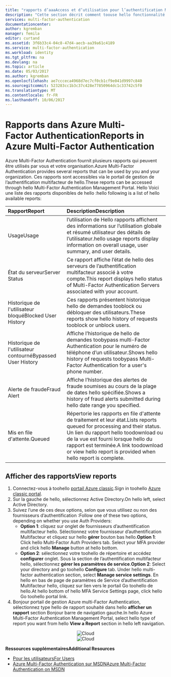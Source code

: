```yaml
---
title: "rapports d’aaaAccess et d’utilisation pour l’authentification Multifacteur Azure | Documents Microsoft"
description: "Cette section décrit comment toouse hello fonctionnalité Azure multi-Factor Authentication - rapports."
services: multi-factor-authentication
documentationcenter: 
author: kgremban
manager: femila
editor: curtand
ms.assetid: 3f6b33c4-04c8-47d4-aecb-aa39a61c4189
ms.service: multi-factor-authentication
ms.workload: identity
ms.tgt_pltfrm: na
ms.devlang: na
ms.topic: article
ms.date: 05/03/2017
ms.author: kgremban
ms.openlocfilehash: ae7ccceca4968d7ec7cf0cb1cf9e041d9997c840
ms.sourcegitcommit: 523283cc1b3c37c428e77850964dc1c33742c5f0
ms.translationtype: MT
ms.contentlocale: fr-FR
ms.lasthandoff: 10/06/2017
---
```

# <a name="reports-in-azure-multi-factor-authentication"></a><span data-ttu-id="b906b-103">Rapports dans Azure Multi-Factor Authentication</span><span class="sxs-lookup"><span data-stu-id="b906b-103">Reports in Azure Multi-Factor Authentication</span></span>
<span data-ttu-id="b906b-104">Azure Multi-Factor Authentication fournit plusieurs rapports qui peuvent être utilisés par vous et votre organisation.</span><span class="sxs-lookup"><span data-stu-id="b906b-104">Azure Multi-Factor Authentication provides several reports that can be used by you and your organization.</span></span> <span data-ttu-id="b906b-105">Ces rapports sont accessibles via le portail de gestion de l’authentification multifacteur de hello.</span><span class="sxs-lookup"><span data-stu-id="b906b-105">These reports can be accessed through hello Multi-Factor Authentication Management Portal.</span></span> <span data-ttu-id="b906b-106">Hello Voici une liste des rapports disponibles de hello :</span><span class="sxs-lookup"><span data-stu-id="b906b-106">hello following is a list of hello available reports:</span></span>

| <span data-ttu-id="b906b-107">Rapport</span><span class="sxs-lookup"><span data-stu-id="b906b-107">Report</span></span> | <span data-ttu-id="b906b-108">Description</span><span class="sxs-lookup"><span data-stu-id="b906b-108">Description</span></span> |
|:--- |:--- |
| <span data-ttu-id="b906b-109">Usage</span><span class="sxs-lookup"><span data-stu-id="b906b-109">Usage</span></span> |<span data-ttu-id="b906b-110">l’utilisation de Hello rapports affichent des informations sur l’utilisation globale et résumé utilisateur des détails de l’utilisateur.</span><span class="sxs-lookup"><span data-stu-id="b906b-110">hello usage reports display information on overall usage, user summary, and user details.</span></span> |
| <span data-ttu-id="b906b-111">État du serveur</span><span class="sxs-lookup"><span data-stu-id="b906b-111">Server Status</span></span> |<span data-ttu-id="b906b-112">Ce rapport affiche l’état de hello des serveurs de l’authentification multifacteur associé à votre compte.</span><span class="sxs-lookup"><span data-stu-id="b906b-112">This report displays hello status of Multi-Factor Authentication Servers associated with your account.</span></span> |
| <span data-ttu-id="b906b-113">Historique de l'utilisateur bloqué</span><span class="sxs-lookup"><span data-stu-id="b906b-113">Blocked User History</span></span> |<span data-ttu-id="b906b-114">Ces rapports présentent historique hello de demandes tooblock ou débloquer des utilisateurs.</span><span class="sxs-lookup"><span data-stu-id="b906b-114">These reports show hello history of requests tooblock or unblock users.</span></span> |
| <span data-ttu-id="b906b-115">Historique de l'utilisateur contourné</span><span class="sxs-lookup"><span data-stu-id="b906b-115">Bypassed User History</span></span> |<span data-ttu-id="b906b-116">Affiche l’historique de hello de demandes toobypass multi-Factor Authentication pour le numéro de téléphone d’un utilisateur.</span><span class="sxs-lookup"><span data-stu-id="b906b-116">Shows hello history of requests toobypass Multi-Factor Authentication for a user's phone number.</span></span> |
| <span data-ttu-id="b906b-117">Alerte de fraude</span><span class="sxs-lookup"><span data-stu-id="b906b-117">Fraud Alert</span></span> |<span data-ttu-id="b906b-118">Affiche l’historique des alertes de fraude soumises au cours de la plage de dates hello spécifiée.</span><span class="sxs-lookup"><span data-stu-id="b906b-118">Shows a history of fraud alerts submitted during hello date range you specified.</span></span> |
| <span data-ttu-id="b906b-119">Mis en file d'attente.</span><span class="sxs-lookup"><span data-stu-id="b906b-119">Queued</span></span> |<span data-ttu-id="b906b-120">Répertorie les rapports en file d'attente de traitement et leur état.</span><span class="sxs-lookup"><span data-stu-id="b906b-120">Lists reports queued for processing and their status.</span></span> <span data-ttu-id="b906b-121">Un lien du rapport hello toodownload ou de la vue est fourni lorsque hello du rapport est terminée.</span><span class="sxs-lookup"><span data-stu-id="b906b-121">A link toodownload or view hello report is provided when hello report is complete.</span></span> |

## <a name="view-reports"></a><span data-ttu-id="b906b-122">Afficher des rapports</span><span class="sxs-lookup"><span data-stu-id="b906b-122">View reports</span></span>
1. <span data-ttu-id="b906b-123">Connectez-vous à toohello [portail Azure classic](https://manage.windowsazure.com).</span><span class="sxs-lookup"><span data-stu-id="b906b-123">Sign in toohello [Azure classic portal](https://manage.windowsazure.com).</span></span>
2. <span data-ttu-id="b906b-124">Sur la gauche de hello, sélectionnez Active Directory.</span><span class="sxs-lookup"><span data-stu-id="b906b-124">On hello left, select Active Directory.</span></span>
3. <span data-ttu-id="b906b-125">Suivez l’une de ces deux options, selon que vous utilisez ou non des fournisseurs d’authentification :</span><span class="sxs-lookup"><span data-stu-id="b906b-125">Follow one of these two options, depending on whether you use Auth Providers:</span></span>
   * <span data-ttu-id="b906b-126">**Option 1**: cliquez sur onglet de fournisseurs d’authentification multifacteur hello. Sélectionnez votre fournisseur d’authentification Multifacteur et cliquez sur hello **gérer** bouton bas hello.</span><span class="sxs-lookup"><span data-stu-id="b906b-126">**Option 1**: Click hello Multi-Factor Auth Providers tab. Select your MFA provider and click hello **Manage** button at hello bottom.</span></span>
   * <span data-ttu-id="b906b-127">**Option 2**: sélectionnez votre toohello de répertoire et accédez **configurer** onglet. Sous la section de l’authentification multifacteur hello, sélectionnez **gérer les paramètres de service**.</span><span class="sxs-lookup"><span data-stu-id="b906b-127">**Option 2**: Select your directory and go toohello **Configure** tab. Under hello multi-factor authentication section, select **Manage service settings**.</span></span> <span data-ttu-id="b906b-128">En hello en bas de page de paramètres de Service d’authentification Multifacteur hello, cliquez sur lien vers le portail Go toohello de hello.</span><span class="sxs-lookup"><span data-stu-id="b906b-128">At hello bottom of hello MFA Service Settings page, click hello Go toohello portal link.</span></span>
4. <span data-ttu-id="b906b-129">Bonjour portail de gestion Azure multi-Factor Authentication, sélectionnez type hello de rapport souhaité dans hello **afficher un rapport** section Bonjour barre de navigation gauche.</span><span class="sxs-lookup"><span data-stu-id="b906b-129">In hello Azure Multi-Factor Authentication Management Portal, select hello type of report you want from hello **View a Report** section in hello left navigation.</span></span>

<span data-ttu-id="b906b-130"><center>![Cloud](./media/multi-factor-authentication-manage-reports/report.png)</center></span><span class="sxs-lookup"><span data-stu-id="b906b-130"><center>![Cloud](./media/multi-factor-authentication-manage-reports/report.png)</center></span></span>


<span data-ttu-id="b906b-131">**Ressources supplémentaires**</span><span class="sxs-lookup"><span data-stu-id="b906b-131">**Additional Resources**</span></span>

* [<span data-ttu-id="b906b-132">Pour les utilisateurs</span><span class="sxs-lookup"><span data-stu-id="b906b-132">For Users</span></span>](end-user/multi-factor-authentication-end-user.md)
* [<span data-ttu-id="b906b-133">Azure Multi-Factor Authentication sur MSDN</span><span class="sxs-lookup"><span data-stu-id="b906b-133">Azure Multi-Factor Authentication on MSDN</span></span>](https://msdn.microsoft.com/library/azure/dn249471.aspx)
